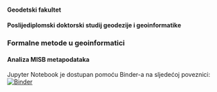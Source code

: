 #### Geodetski fakultet
#### Poslijediplomski doktorski studij geodezije i geoinformatike
### Formalne metode u geoinformatici
#### Analiza MISB metapodataka
Jupyter Notebook je dostupan pomoću Binder-a na sljedećoj poveznici:
[![Binder](https://mybinder.org/badge_logo.svg)](https://mybinder.org/v2/gh/mmaltarski/Formalne-metode-u-geoinformatici/master)
